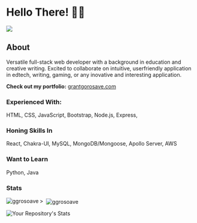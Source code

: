 # Hello There! 👋🧔

![](https://komarev.com/ghpvc/?username=ggorosave)

## About

Versatile full-stack web developer with a background in education and creative writing. Excited to collaborate on intuitive, userfriendly application in edtech, writing, gaming, or any inovative and interesting application.

**Check out my portfolio:** [grantgorosave.com](https://www.grantgorosave.com/)

### Experienced With:
HTML, CSS, JavaScript, Bootstrap, Node.js, Express,

### Honing Skills In
React, Chakra-UI, MySQL, MongoDB/Mongoose, Apollo Server, AWS

### Want to Learn
Python, Java

### Stats
<p><img align="left" src="https://github-profile-trophy.vercel.app/?username=ggorosave&theme=tokyonight&title=Commit,PullRequest,Repositories" alt="ggrosoave" /></p>

<p>>&nbsp; <img align="center" src="https://github-readme-stats.vercel.app/api?username=ggorosave&hide=stars&theme=tokyonight" alt="ggrosoave" /></p>

![Your Repository's Stats](https://github-readme-stats.vercel.app/api/top-langs/?username=ggorosave&theme=tokyonight)
